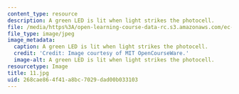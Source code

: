 ```yaml
---
content_type: resource
description: A green LED is lit when light strikes the photocell.
file: /media/https%3A/open-learning-course-data-rc.s3.amazonaws.com/ec-s06-practical-electronics-fall-2004/268cae864f41a8bc7029dad00b033103_11.jpg
file_type: image/jpeg
image_metadata:
  caption: A green LED is lit when light strikes the photocell.
  credit: 'Credit: Image courtesy of MIT OpenCourseWare.'
  image-alt: A green LED is lit when light strikes the photocell.
resourcetype: Image
title: 11.jpg
uid: 268cae86-4f41-a8bc-7029-dad00b033103
---
```

